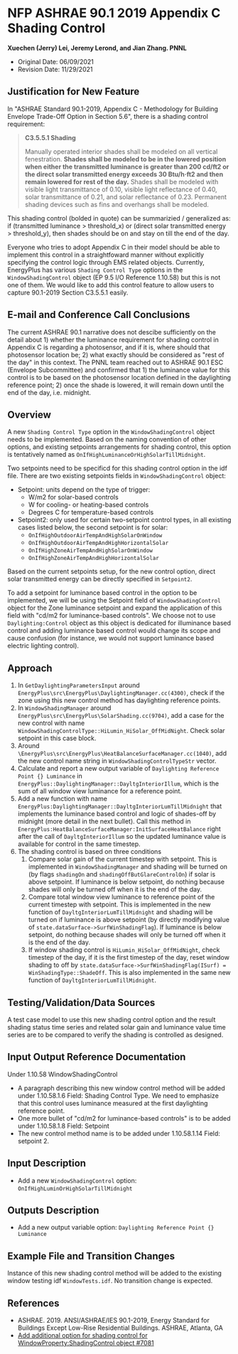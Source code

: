 # NFP ASHRAE 90.1 2019 Appendix C Shading Control

**Xuechen (Jerry) Lei, Jeremy Lerond, and Jian Zhang. PNNL**

- Original Date: 06/09/2021
- Revision Date: 11/29/2021

## Justification for New Feature

In "ASHRAE Standard 90.1-2019, Appendix C - Methodology for Building Envelope Trade-Off Option in Section 5.6", there is a shading control requirement:

> **C3.5.5.1 Shading**
>
> Manually operated interior shades shall be modeled on all vertical fenestration. **Shades shall be modeled to be in the lowered position when either the transmitted luminance is greater than 200 cd/ft2 or the direct solar transmitted energy exceeds 30 Btu/h·ft2 and then remain lowered for rest of the day.** Shades shall be modeled with visible light transmittance of 0.10, visible light reflectance of 0.40, solar transmittance of 0.21, and solar reflectance of 0.23. Permanent shading devices such as fins and overhangs shall be modeled.

This shading control (bolded in quote) can be summarizied / generalized as: if (transmitted luminance > threshold_x) or (direct solar transmitted energy > threshold_y), then shades should be on and stay on till the end of the day.

Everyone who tries to adopt Appendix C in their model should be able to implement this control in a straightfoward manner without explicitly specifying the control logic through EMS related objects. Currently, EnergyPlus has various `Shading Control Type` options in the `WindowShadingControl` object (EP 9.5 I/O Reference 1.10.58) but this is not one of them. We would like to add this control feature to allow users to capture 90.1-2019 Section C3.5.5.1 easily.

## E-mail and Conference Call Conclusions

The current ASHRAE 90.1 narrative does not descibe sufficiently on the detail about 1) whether the luminance requirement for shading control in Appendix C is regarding a photosensor, and if it is, where should that photosensor location be; 2) what exactly should be considered as "rest of the day" in this context. The PNNL team reached out to ASHRAE 90.1 ESC (Envelope Subcommittee) and confirmed that 1) the luminance value for this control is to be based on the photosensor location defined in the daylighting reference point; 2) once the shade is lowered, it will remain down until the end of the day, i.e. midnight.

## Overview

A new `Shading Control Type` option in the `WindowShadingControl` object needs to be implemented. Based on the naming convention of other options, and existing setpoints arrangements for shading control, this option is tentatively named as `OnIfHighLuminanceOrHighSolarTillMidnight`.

Two setpoints need to be specificd for this shading control option in the idf file. There are two existing setpoints fields in `WindowShadingControl` object:

- Setpoint: units depend on the type of trigger:
  - W/m2 for solar-based controls
  - W for cooling- or heating-based controls
  - Degrees C for temperature-based controls
- Setpoint2: only used for certain two-setpoint control types, in all existing cases listed below, the second setpoint is for solar:
  - `OnIfHighOutdoorAirTempAndHighSolarOnWindow`
  - `OnIfHighOutdoorAirTempAndHighHorizontalSolar`
  - `OnIfHighZoneAirTempAndHighSolarOnWindow`
  - `OnIfHighZoneAirTempAndHighHorizontalSolar`

Based on the current setpoints setup, for the new control option, direct solar transmitted energy can be directly specified in `Setpoint2`.

<!-- while the specification of luminance setpoint may be implemented following the similar approach as another existing window shading control option: `MeetDaylightIlluminanceSetpoint`. In this existing control option, it is only for `ShadingType = SwitchableGlazing`, and the illuminance setpoint used by this control is specified in the `Daylighting:Control` object for the Zone (daylight illuminance set point at the first daylighting reference point), not `WindowShadingControl` `Setpoint`. -->

<!-- To add a setpoint for luminance based control in the option to be implemented, we will be using `Daylighting:Control` object for the Zone luminance setpoint. This requires adding one more field for luminance setpoint in the `Daylighting:Control` object and expanding the application of `Daylighting:Control` object as it was dedicated for illuminance based control in its current version. -->

To add a setpoint for luminance based control in the option to be implemented, we will be using the Setpoint field of `WindowShadingControl` object for the Zone luminance setpoint and expand the application of this field with "cd/m2 for luminance-based controls". We choose not to use `Daylighting:Control` object as this object is dedicated for illuminance based control and adding luminance based control would change its scope and cause confusion (for instance, we would not support luminance based electric lighting control).

<!-- ## Design document - Adding a new window shading control method "OnIfHighLuminanceOrHighSolarTillMidnight" -->

## Approach

1. In `GetDaylightingParametersInput` around `EnergyPlus\src\EnergyPlus\DaylightingManager.cc(4300)`, check if the zone using this new control method has daylighting reference points.
2. In `WindowShadingManager` around `EnergyPlus\src\EnergyPlus\SolarShading.cc(9704)`, add a case for the new control with name `WindowShadingControlType::HiLumin_HiSolar_OffMidNight`. Check solar setpoint in this case block.
3. Around `\EnergyPlus\src\EnergyPlus\HeatBalanceSurfaceManager.cc(1040)`, add the new control name string in `WindowShadingControlTypeStr` vector.
4. Calculate and report a new output variable of `Daylighting Reference Point {} Luminance` in `EnergyPlus::DaylightingManager::DayltgInteriorIllum`, which is the sum of all window view luminance for a reference point.
5. Add a new function with name `EnergyPlus:DaylightingManager::DayltgInteriorLumTillMidnight` that implements the luminance based control and logic of shades-off by midnight (more detail in the next bullet). Call this method in `EnergyPlus:HeatBalanceSurfaceManager:InitSurfaceHeatBalance` right after the call of `DayltgInteriorIllum` so the updated luminance value is available for control in the same timestep.
6. The shading control is based on three conditions
   1. Compare solar gain of the current timestep with setpoint. This is implemented in `WindowShadingManager` and shading will be turned on (by flags `shadingOn` and `shadingOffButGlareControlOn`) if solar is above setpoint. If luminance is below setpoint, do nothing because shades will only be turned off when it is the end of the day.
   2. Compare total window view luminance to reference point of the current timestep with setpoint. This is implemented in the new function of `DayltgInteriorLumTillMidnight` and shading will be turned on if luminance is above setpoint (by directly modifying value of `state.dataSurface->SurfWinShadingFlag`). If luminance is below setpoint, do nothing because shades will only be turned off when it is the end of the day.
   3. If window shading control is `HiLumin_HiSolar_OffMidNight`, check timestep of the day, if it is the first timestep of the day, reset window shading to off by `state.dataSurface->SurfWinShadingFlag(ISurf) = WinShadingType::ShadeOff`. This is also implemented in the same new function of `DayltgInteriorLumTillMidnight`.

<!-- 7. Add luminance based shading control logic code in `energyplusapi.dll!EnergyPlus::DaylightingManager::DayltgInteriorIllum(EnergyPlus::EnergyPlusData & state, int & ZoneNum)` (or add a new method dedicated for luminance based control and call it from `\EnergyPlus\src\EnergyPlus\HeatBalanceSurfaceManager.cc` ) at `EnergyPlus\src\EnergyPlus\DaylightingManager.cc`, following the same coding pattern as the `WindowShadingControlType::MeetDaylIlumSetp`
8. Luminance value to be used in checking the requirement will be `LumWinFromRefPtRep`. (This value is reported as an output variable and its illuminance counterpart is used in the illuminance based shading control (Reference in `DaylightingManager.cc`))
9. Solar based control for this logic will be added following code patterns for "HiSolar" related window shading options in `EnergyPlus\src\EnergyPlus\SolarShading.cc`.
10. The logic of keeping the shade done until end of day (midnight) is to be implemented either in Item 1 or 2 above, together with related logic. -->

## Testing/Validation/Data Sources

A test case model to use this new shading control option and the result shading status time series and related solar gain and luminance value time series are to be compared to verify the shading is controlled as designed.

## Input Output Reference Documentation

Under 1.10.58 WindowShadingControl

- A paragraph describing this new window control method will be added under 1.10.58.1.6 Field: Shading Control Type. We need to emphasize that this control uses luminance measured at the first daylighting reference point.
- One more bullet of "cd/m2 for luminance-based controls" is to be added under 1.10.58.1.8 Field: Setpoint
- The new control method name is to be added under 1.10.58.1.14 Field: setpoint 2.

## Input Description

- Add a new `WindowShadingControl` option: `OnIfHighLuminOrHighSolarTillMidnight`

## Outputs Description

- Add a new output variable option: `Daylighting Reference Point {} Luminance`
<!-- - We may need to add a report variable for luminance based control, check illuminance based one to see what's in there. -->

<!-- ## Engineering Reference

To be added according to overview. -->

## Example File and Transition Changes

Instance of this new shading control method will be added to the existing window testing idf `WindowTests.idf`. No transition change is expected.

## References

- ASHRAE. 2019. ANSI/ASHRAE/IES 90.1-2019, Energy Standard for Buildings Except Low-Rise
  Residential Buildings. ASHRAE, Atlanta, GA
- [Add additional option for shading control for WindowProperty:ShadingControl object #7081](https://github.com/NREL/EnergyPlus/issues/7081)
